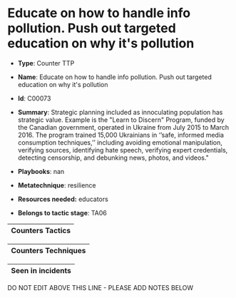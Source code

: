 # Educate on how to handle info pollution. Push out targeted education on why it's pollution

* **Type**: Counter TTP

* **Name**: Educate on how to handle info pollution. Push out targeted education on why it's pollution

* **Id**: C00073

* **Summary**: Strategic planning included as innoculating population has strategic value.  Example is the "Learn to Discern" Program, funded by the Canadian government, operated in Ukraine from July 2015 to March 2016. The program trained 15,000 Ukrainians in ‘’safe, informed media consumption techniques,’’ including avoiding emotional manipulation, verifying sources, identifying hate speech, verifying expert credentials, detecting censorship, and debunking news, photos, and videos."

* **Playbooks**: nan

* **Metatechnique**: resilience

* **Resources needed:** educators

* **Belongs to tactic stage**: TA06


| Counters Tactics |
| ---------------- |



| Counters Techniques |
| ------------------- |



| Seen in incidents |
| ----------------- |

DO NOT EDIT ABOVE THIS LINE - PLEASE ADD NOTES BELOW